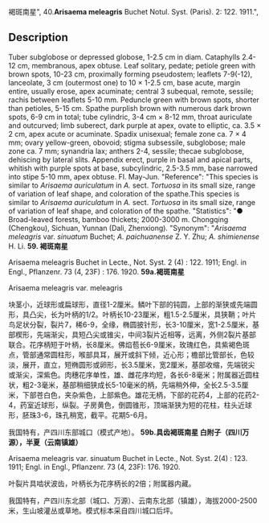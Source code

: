 褐斑南星",
40.**Arisaema meleagris** Buchet Notul. Syst. (Paris). 2: 122. 1911.",

## Description
Tuber subglobose or depressed globose, 1-2.5 cm in diam. Cataphylls 2.4-12 cm, membranous, apex obtuse. Leaf solitary, pedate; petiole green with brown spots, 10-23 cm, proximally forming pseudostem; leaflets 7-9(-12), lanceolate, 3 cm (outermost one) to 10 × 1-2.5 cm, base acute, margin entire, usually erose, apex acuminate; central 3 subequal, remote, sessile; rachis between leaflets 5-10 mm. Peduncle green with brown spots, shorter than petioles, 5-15 cm. Spathe purplish brown with numerous dark brown spots, 6-9 cm in total; tube cylindric, 3-4 cm × 8-12 mm, throat auriculate and outcurved; limb suberect, dark purple at apex, ovate to elliptic, ca. 3.5 × 2 cm, apex acute or acuminate. Spadix unisexual; female zone ca. 7 × 4 mm; ovary yellow-green, obovoid; stigma subsessile, subglobose; male zone ca. 7 mm; synandria lax; anthers 2-4, sessile; thecae subglobose, dehiscing by lateral slits. Appendix erect, purple in basal and apical parts, whitish with purple spots at base, subcylindric, 2.5-3.5 mm, base narrowed into stipe 5-10 mm, apex obtuse. Fl. May-Jun.
  "Reference": "This species is similar to *Arisaema auriculatum* in *A.* sect. *Tortuosa* in its small size, range of variation of leaf shape, and coloration of the spathe.This species is similar to *Arisaema auriculatum* in *A.* sect. *Tortuosa* in its small size, range of variation of leaf shape, and coloration of the spathe.
  "Statistics": "● Broad-leaved forests, bamboo thickets; 2000-3000 m. Chongqing (Chengkou), Sichuan, Yunnan (Dali, Zhenxiong).
  "Synonym": "*Arisaema meleagris* var. *sinuatum* Buchet; *A. paichuanense* Z. Y. Zhu; *A. shimienense* H. Li.
**59. 褐斑南星**

Arisaema meleagris Buchet in Lecte., Not. Syst. 2 (4) : 122. 1911; Engl. in Engl., Pflanzenr. 73 (4, 23F) : 176. 1920.
**59a.褐斑南星**

Arisaema meleagris var. meleagris

块茎小，近球形或扁球形，直径1-2厘米。鳞叶下部的钝圆，上部的渐狭或先端圆形，具凸尖，长为叶柄的1/2。叶柄长10-23厘米，粗1.5-2.5厘米，具狭鞘；叶片鸟足状分裂，裂片7，稀6-9，全缘，椭圆披针形，长3-10厘米，宽1-2.5厘米，基部楔形，先端渐尖，具短凸尖或锥尖，中间3裂片近相等，远离，外侧2裂片基部联合。花序柄短于叶柄，长8厘米。佛焰苞长6-9厘米，玫瑰红色，具紫褐色斑点，管部通常圆柱形，喉部具耳，展开或斜下倾，近心形；檐部比管部长，色较淡，展开，直立，短椭圆形或卵形，长3.5厘米，宽2厘米，基部收缩，先端锐尖或渐尖，深紫色。肉穗花序单性，雄、雌花序均短，各长6-8毫米；附属器近圆柱状，粗2-3毫米，基部稍细狭成长5-10毫米的柄，先端稍外伸，全长2.5-3.5厘米，下部苍白色，夹杂紫色，上部紫色。雄花无柄，下部的花药4，上部的花药2-4，药室近球形，纵裂。子房黄色，倒圆锥形，顶端渐狭为短的花柱，柱头近球形，胚珠3-6，珠孔稍宽，截平。花期5-6月。

我国特有，产四川东部城口（模式产地）。
**59b.具齿褐斑南星 白附子（四川万源），半夏（云南镇雄）**

Arisaema meleagris var. sinuatum Buchet in Lecte., Not. Syst. 2(4) : 123. 1911; Engl. in Engl., Pflanzenr. 73 (4, 23F): 176. 1920.

叶裂片具啮状波齿，叶柄长为花序柄长的2倍；附属器内藏。

我国特有，产四川东北部（城口、万源）、云南东北部（镇雄），海拔2000-2500米，生山坡灌丛或草地。模式标本采自四川城口后坪。
